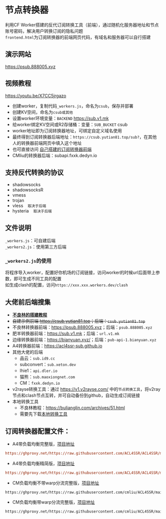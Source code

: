 # 节点转换器
利用CF Worker搭建的反代订阅转换工具（前端），通过随机化服务器地址和节点账号密码，解决用户转换订阅的隐私问题  
`frontend.html`为订阅转换器的前端网页代码，有域名和服务器可以自行搭建  

## 演示网站  
https://psub.888005.xyz  

## 视频教程  
https://youtu.be/X7CC5jrgazo  
- 创建worker，复制代码`_workers.js`，命名为`csub`，保存并部署  
- 创建KV空间，命名为`csub或其他`  
- 设置worker环境变量：`BACKEND`  https://sub.v1.mk  
- 给worker绑定KV空间或R2存储桶：变量：`SUB_BUCKET`  csub
- worker地址即为订阅转换器地址，可绑定自定义域名使用
- 最终得到订阅转换器后端地址：`https://csub.yutian81.top/sub?`，在其他人的转换器前端网页中填入这个地址  
- 也可直接访问 [自己搭建的订阅转换器前端](https://csub.yutian81.top)
- CMliu的转换器后端：subapi.fxxk.dedyn.io

## 支持反代转换的协议
- shadowsocks  
- shadowsocksR  
- vmess  
- trojan  
- vless  &ensp;  `取决于后端 `
- hysteria  &ensp;  `取决于后端`  

## 文件说明
`_workers.js`：可自建后端  
`_workers2.js`：使用第三方后端  

### `_workers2.js`的使用
将程序导入worker，配置好你机场的订阅链接，访问worker的时候url后面带上参数，即可生成不同工具的配置  
如生成clash的配置，访问`https://xxx.xxx.workers.dev/clash`  

## 大佬前后端搜集
- [**不良林的搭建教程**](https://github.com/bulianglin/psub)
- ~~自建示例前端 <https://csub.yutian81.top>；后端：`csub.yutian81.top`~~
- 不良林转换器前端：<https://psub.888005.xyz>；后端：`psub.888005.xyz`
- 肥羊转换器前端：<https://sub.v1.mk>；后端：`url.v1.mk`
- 边缘转换器前端：<https://bianyuan.xyz/>；后端：`pub-api-1.bianyuan.xyz`
- A4转换器前端：<https://acl4ssr-sub.github.io>
- 其他大佬的后端
  - 品云：`sub.id9.cc`
  - subconvert：`sub.xeton.dev`
  - lhie1：`api.dler.io`
  - 猫熊：`sub.maoxiongnet.com`
  - CM：`fxxk.dedyn.io`
- v2rayse转换工具：通过 <https://v1.v2rayse.com/> 中的`节点转换工具`，将v2ray节点和clash节点互转，并可自动备份到github，自动生成订阅链接
- 本地转换工具
  - 不良林教程：https://bulianglin.com/archives/51.html  
  - 需要先下载[本地转换工具](https://github.com/tindy2013/subconverter/releases)  

## 订阅转换器配置文件：
- A4带负载均衡完整版，[项目地址](https://github.com/ACL4SSR/ACL4SSR/tree/master/Clash/config)
```ini
https://ghproxy.net/https://raw.githubusercontent.com/ACL4SSR/ACL4SSR/master/Clash/config/ACL4SSR_Online_Full_MultiMode.ini
```
- A4带负载均衡精简版，[项目地址](https://github.com/ACL4SSR/ACL4SSR/tree/master/Clash/config)
```ini
https://ghproxy.net/https://raw.githubusercontent.com/ACL4SSR/ACL4SSR/master/Clash/config/ACL4SSR_Online_Mini_MultiMode.ini
```
- CM负载均衡不带warp分流完整版，[项目地址](https://github.com/cmliu/ACL4SSR/tree/main/Clash/config)
```
https://ghproxy.net/https://raw.githubusercontent.com/cmliu/ACL4SSR/main/Clash/config/ACL4SSR_Online_Full_MultiMode.ini
```
- CM负载均衡带warp分流完整版，[项目地址](https://github.com/cmliu/ACL4SSR/tree/main/Clash/config)
```
https://ghproxy.net/https://raw.githubusercontent.com/cmliu/ACL4SSR/main/Clash/config/ACL4SSR_Online_Full_MultiMode_WARP.ini
```
